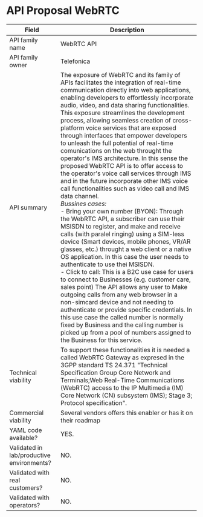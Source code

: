 
# API Proposal WebRTC

| **Field** | Description |
| ---- | ----- |
| API family name | WebRTC API |
| API family owner | Telefonica |
| API summary | The exposure of WebRTC and its family of APIs facilitates the integration of real-time communication directly into web applications, enabling developers to effortlessly incorporate audio, video, and data sharing functionalities. This exposure streamlines the development process, allowing seamless creation of cross-platform voice services that are exposed through interfaces that empower developers to unleash the full potential of real-time comunications on the web throught the operator's IMS architecture. In this sense the proposed WebRTC API is to offer access to the operator's voice call services through IMS and in the future incorporate other IMS voice call functionalities such as video call and IMS data channel. <br>*Bussines cases:*<br> - Bring your own number (BYON): Through the WebRTC API, a subscriber can use their MSISDN to register, and make and receive calls (with paralel ringing) using a SIM-less device (Smart devices, mobile phones, VR/AR glasses, etc.) throught a web client or a native OS application. In this case the user needs to authenticate to use thei MSISDN.  <br> - Click to call: This is a B2C use case for users to connect to Businesses (e.g. customer care, sales point) The API allows any user to Make outgoing calls from any web browser in a non-simcard device and not needing to authenticate or provide specific credentials. In this use case the called number is normally fixed by Business and the calling number is picked up from a pool of numbers assigned to the Business for this service.|
| Technical viability | To support these functionalities it is needed a called WebRTC Gateway as expresed in the 3GPP standard TS 24.371 "Technical Specification Group Core Network and Terminals;Web Real-Time Communications (WebRTC) access to the IP Multimedia (IM) Core Network (CN) subsystem (IMS); Stage 3; Protocol specification".
| Commercial viability | Several vendors offers this enabler or has it on their roadmap|
| YAML code available? | YES. |
| Validated in lab/productive environments? | NO.|
| Validated with real customers? | NO. |
| Validated with operators? | NO. |